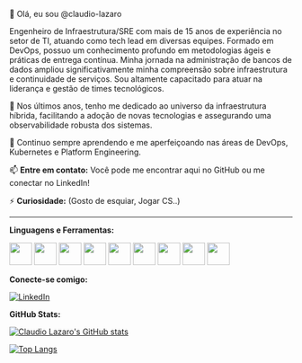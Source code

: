 👋 Olá, eu sou @claudio-lazaro

Engenheiro de Infraestrutura/SRE com mais de 15 anos de experiência no setor de TI, atuando como tech lead em diversas equipes. Formado em DevOps, possuo um conhecimento profundo em metodologias ágeis e práticas de entrega contínua. Minha jornada na administração de bancos de dados ampliou significativamente minha compreensão sobre infraestrutura e continuidade de serviços. Sou altamente capacitado para atuar na liderança e gestão de times tecnológicos.

🚀 Nos últimos anos, tenho me dedicado ao universo da infraestrutura híbrida, facilitando a adoção de novas tecnologias e assegurando uma observabilidade robusta dos sistemas.

🌱  Continuo sempre aprendendo e me aperfeiçoando nas áreas de DevOps, Kubernetes e Platform Engineering.

📫 **Entre em contato:** Você pode me encontrar aqui no GitHub ou me conectar no LinkedIn!

⚡ **Curiosidade:**  (Gosto de esquiar, Jogar CS..)

---

**Linguagens e Ferramentas:**

<div align="left"> 
  <img src="https://cdn.jsdelivr.net/gh/devicons/devicon/icons/kubernetes/kubernetes-plain.svg" width="40" height="40"/>
  <img src="https://cdn.jsdelivr.net/gh/devicons/devicon/icons/docker/docker-original.svg" width="40" height="40"/>
  <img src="https://cdn.jsdelivr.net/gh/devicons/devicon/icons/terraform/terraform-original.svg" width="40" height="40"/>
  <img src="https://cdn.jsdelivr.net/gh/devicons/devicon/icons/ansible/ansible-original.svg" width="40" height="40"/>
  <img src="https://cdn.jsdelivr.net/gh/devicons/devicon/icons/python/python-original.svg" width="40" height="40"/>
  <img src="https://cdn.jsdelivr.net/gh/devicons/devicon@latest/icons/amazonwebservices/amazonwebservices-original-wordmark.svg" width="40" height="40"/>
  <img src="https://cdn.jsdelivr.net/gh/devicons/devicon/icons/azure/azure-original.svg" width="40" height="40"/>
  <img src="https://cdn.jsdelivr.net/gh/devicons/devicon/icons/oracle/oracle-original.svg" width="40" height="40"/> 
  <img src="https://cdn.jsdelivr.net/gh/devicons/devicon/icons/grafana/grafana-original.svg" width="40" height="40"/>
</div>

**Conecte-se comigo:**

[![LinkedIn](https://img.shields.io/badge/LinkedIn-ClaudioLazaro-blue?style=flat-square&logo=linkedin)](https://www.linkedin.com/in/claudiolazarosantos/)


**GitHub Stats:**

[![Claudio Lazaro's GitHub stats](https://github-readme-stats.vercel.app/api?username=claudio-lazaro&show_icons=true&theme=radical)](https://github.com/anuraghazra/github-readme-stats)

[![Top Langs](https://github-readme-stats.vercel.app/api/top-langs/?username=claudio-lazaro&layout=compact&theme=radical)](https://github.com/anuraghazra/github-readme-stats)
